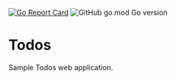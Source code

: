 [![Go Report Card](https://goreportcard.com/badge/github.com/course-go/todos)](https://goreportcard.com/report/github.com/course-go/todos)
![GitHub go.mod Go version](https://img.shields.io/github/go-mod/go-version/course-go/todos)

# Todos

Sample Todos web application.
